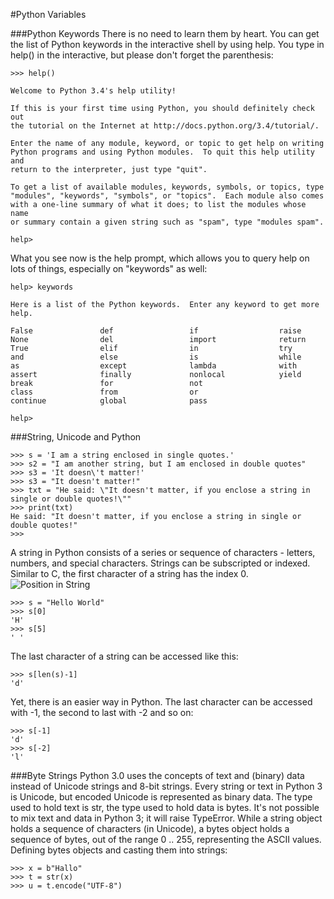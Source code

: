 #Python Variables

###Python Keywords
There is no need to learn them by heart. You can get the list of Python keywords in the interactive shell by using help. 
You type in help() in the interactive, but please don't forget the parenthesis: 
```
>>> help()

Welcome to Python 3.4's help utility!

If this is your first time using Python, you should definitely check out
the tutorial on the Internet at http://docs.python.org/3.4/tutorial/.

Enter the name of any module, keyword, or topic to get help on writing
Python programs and using Python modules.  To quit this help utility and
return to the interpreter, just type "quit".

To get a list of available modules, keywords, symbols, or topics, type
"modules", "keywords", "symbols", or "topics".  Each module also comes
with a one-line summary of what it does; to list the modules whose name
or summary contain a given string such as "spam", type "modules spam".

help> 
```

What you see now is the help prompt, which allows you to query help on lots of things, especially on "keywords" as well:
```
help> keywords

Here is a list of the Python keywords.  Enter any keyword to get more help.

False               def                 if                  raise
None                del                 import              return
True                elif                in                  try
and                 else                is                  while
as                  except              lambda              with
assert              finally             nonlocal            yield
break               for                 not                 
class               from                or                  
continue            global              pass                

help> 
```



###String, Unicode and Python
```
>>> s = 'I am a string enclosed in single quotes.'
>>> s2 = "I am another string, but I am enclosed in double quotes"
>>> s3 = 'It doesn\'t matter!'
>>> s3 = "It doesn't matter!"
>>> txt = "He said: \"It doesn't matter, if you enclose a string in single or double quotes!\""
>>> print(txt)
He said: "It doesn't matter, if you enclose a string in single or double quotes!"
>>>
```

A string in Python consists of a series or sequence of characters - letters, numbers, and special characters.
Strings can be subscripted or indexed. Similar to C, the first character of a string has the index 0.
![Position in String](http://www.python-course.eu/images/positive_and_negative_indices_of_strings.png)

```
>>> s = "Hello World"
>>> s[0]
'H'
>>> s[5]
' '
```

The last character of a string can be accessed like this:
```
>>> s[len(s)-1]
'd'
```

Yet, there is an easier way in Python. The last character can be accessed with -1, the second to last with -2 and so on:
```
>>> s[-1]
'd'
>>> s[-2]
'l'
```

###Byte Strings
Python 3.0 uses the concepts of text and (binary) data instead of Unicode strings and 8-bit strings. Every string or text in Python 3 is Unicode, but encoded Unicode is represented as binary data. The type used to hold text is str, the type used to hold data is bytes. It's not possible to mix text and data in Python 3; it will raise TypeError. 
While a string object holds a sequence of characters (in Unicode), a bytes object holds a sequence of bytes, out of the range 0 .. 255, representing the ASCII values. 
Defining bytes objects and casting them into strings:
```
>>> x = b"Hallo"
>>> t = str(x)
>>> u = t.encode("UTF-8")
```
